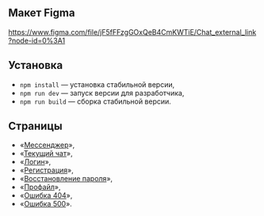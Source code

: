 ## Макет Figma
https://www.figma.com/file/jF5fFFzgGOxQeB4CmKWTiE/Chat_external_link?node-id=0%3A1

## Установка

- `npm install` — установка стабильной версии,
- `npm run dev` — запуск версии для разработчика,
- `npm run build` — сборка стабильной версии.

## Страницы
- «[Мессенджер](https://friendly-gelato-2712a4.netlify.app/)»,
- «[Текущий чат](https://friendly-gelato-2712a4.netlify.app/chat)»,
- «[Логин](https://friendly-gelato-2712a4.netlify.app/login)»,
- «[Регистрация](https://friendly-gelato-2712a4.netlify.app/regist)»,
- «[Восстановление пароля](https://friendly-gelato-2712a4.netlify.app/password)»,
- «[Профайл](https://friendly-gelato-2712a4.netlify.app/profile)»,
- «[Ошибка 404](https://friendly-gelato-2712a4.netlify.app/404)»,
- «[Ошибка 500](https://friendly-gelato-2712a4.netlify.app/500)».